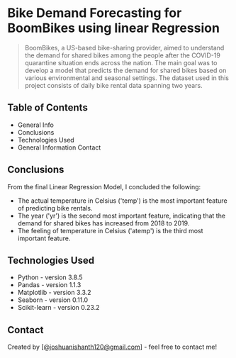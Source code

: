 # Bike Demand Forecasting for BoomBikes using linear Regression
>BoomBikes, a US-based bike-sharing provider, aimed to understand the demand for shared bikes among the people after the COVID-19 quarantine situation ends across the nation. The main goal was to develop a model that predicts the demand for shared bikes based on various environmental and seasonal settings. The dataset used in this project consists of daily bike rental data spanning two years.

## Table of Contents
*	General Info
*	Conclusions
*	Technologies Used
*	General Information Contact


## Conclusions
From the final Linear Regression Model, I concluded the following:

- The actual temperature in Celsius ('temp') is the most important feature of predicting bike rentals.
- The year ('yr') is the second most important feature, indicating that the demand for shared bikes has increased from 2018 to 2019.
- The feeling of temperature in Celsius ('atemp') is the third most important feature.


## Technologies Used
- Python - version 3.8.5
- Pandas - version 1.1.3
- Matplotlib - version 3.3.2
- Seaborn - version 0.11.0
- Scikit-learn - version 0.23.2


## Contact
Created by [@joshuanishanth120@gmail.com] - feel free to contact me!

